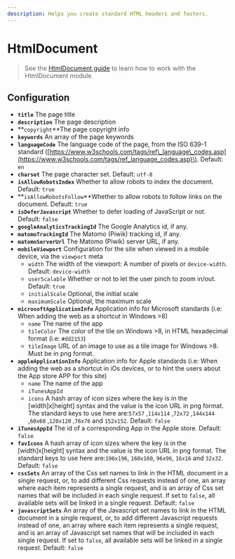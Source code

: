 ```yaml
---
description: Helps you create standard HTML headers and footers.
---
```


# HtmlDocument

> See the [HtmlDocument guide](../../../guide/htmldocument-guide.md) to learn how to work with the HtmlDocument module.

## Configuration

* **`title`** The page title
* **`description`** The page description
* **`copyright`**The page copyright info
* **`keywords`** An array of the page keywords
* **`languageCode`** The language code of the page, from the ISO 639-1 standard \([https://www.w3schools.com/tags/ref\_language\_codes.asp](https://www.w3schools.com/tags/ref_language_codes.asp)\). Default: `en`
* **`charset`** The page character set. Default: `utf-8`
* **`isAllowRobotsIndex`** Whether to allow robots to index the document. Default: `true`
* **`isAllowRobotsFollow`**Whether to allow robots to follow links on the document. Default: `true`
* **`isDeferJavascript`** Whether to defer loading of JavaScript or not. Default: `false`
* **`googleAnalyticsTrackingId`** The Google Analytics id, if any.
* **`matomoTrackingId`** The Matomo \(Piwik\) tracking id, if any.
* **`matomoServerUrl`** The Matomo \(Piwik\) server URL, if any.
* **`mobileViewport`** Configuration for the site when viewed in a mobile device, via the `viewport` meta
  * `width` The width of the viewport: A number of pixels or `device-width`. Default: `device-width`
  * `userScalable` Whether or not to let the user pinch to zoom in/out. Default: `true`
  * `initialScale` Optional, the initial scale
  * `maximumScale` Optional, the maximum scale
* **`microsoftApplicationInfo`** Application info for Microsoft standards \(i.e: When adding the web as a shortcut in Windows &gt;8\)
  * `name` The name of the app
  * `tileColor` The color of the tile on Windows &gt;8, in HTML hexadecimal format \(i.e: `#dd2153`\)
  * `tileImage` URL of an image to use as a tile image for Windows &gt;8. Must be in png format.
* **`appleApplicationInfo`** Application info for Apple standards \(i.e: When adding the web as a shortcut in iOs devices, or to hint the users about the App store APP for this site\)
  * `name` The name of the app
  * `iTunesAppId`
  * `icons` A hash array of icon sizes where the key is in the \[width\]x\[height\] syntax and the value is the icon URL in png format. The standard keys to use here are:`57x57` ,`114x114` ,`72x72` ,`144x144` ,`60x60` ,`120x120` ,`76x76` and `152x152`. Default: `false`
* **`iTunesAppId`** The id of a corresponding App in the Apple store. Default: `false`
* **`favIcons`** A hash array of icon sizes where the key is in the \[width\]x\[height\] syntax and the value is the icon URL in png format. The standard keys to use here are:`196x196`, `160x160`, `96x96`, `16x16` and `32x32`. Default: `false`
* **`cssSets`** An array of the Css set names to link in the HTML document in a single request, or, to add different Css requests instead of one, an array where each item represents a single request, and is an array of Css set names that will be included in each single request. If set to `false`, all available sets will be linked in a single request. Default: `false`
* **`javascriptSets`** An array of the Javascript set names to link in the HTML document in a single request, or, to add different Javascript requests instead of one, an array where each item represents a single request, and is an array of Javascript set names that will be included in each single request. If set to `false`, all available sets will be linked in a single request. Default: `false`

